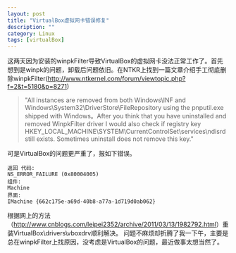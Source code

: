 ```yaml
---
layout: post
title: "VirtualBox虚拟网卡错误修复"
description: ""
category: Linux
tags: [virtualBox]
---
```

这两天因为安装的winpkFilter导致VirtualBox的虚拟网卡没法正常工作了。首先想到是winpk的问题，卸载后问题依旧。在NTKR上找到一篇文章介绍手工彻底删除winpkFilter(<http://www.ntkernel.com/forum/viewtopic.php?f=2&t=5180&p=8271>)

> "All instances are removed from both Windows\INF and Windows\System32\DriverStore\FileRepository using the pnputil.exe shipped with Windows。After you think that you have uninstalled and removed WinpkFilter driver I would also check if registry key HKEY_LOCAL_MACHINE\SYSTEM\CurrentControlSet\services\ndisrd still exists. Sometimes uninstall does not remove this key."

可是VirtualBox的问题更严重了，报如下错误。
	
	返回 代码:
	NS_ERROR_FAILURE (0x80004005)
	组件:
	Machine
	界面:
	IMachine {662c175e-a69d-40b8-a77a-1d719d0ab062}

根据网上的方法（<http://www.cnblogs.com/leipei2352/archive/2011/03/13/1982792.html>）重装VirtualBox\drivers\vboxdrv顺利解决。
问题不麻烦却折腾了我一下午，主要是总在winpkFilter上找原因，没考虑是VirtualBox的问题，最近做事太想当然了。